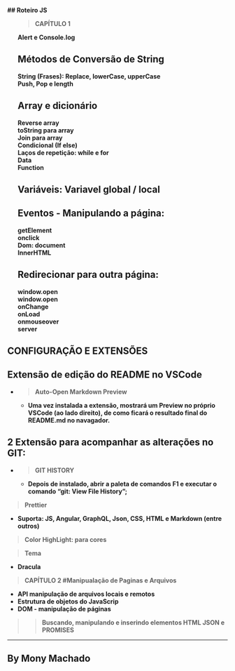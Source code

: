<b> ## Roteiro JS
<ul> 

> CAPÍTULO 1 

Alert e Console.log  </br>
## Métodos de Conversão de String </br>
 String (Frases): Replace, lowerCase, upperCase </br>
Push, Pop e length </br>
## Array e dicionário </br>
Reverse array </br>
toString para array </br>
Join para array </br>
Condicional (If else) </br>
Laços de repetição: while e for </br>
Data </br>
Function </br>
## Variáveis: Variavel global / local </br>
## Eventos - Manipulando a página: </br>
getElement</br>
onclick</br>
Dom: document </br>
InnerHTML</br>

## Redirecionar para outra página:</br>
window.open</br> 
window.open</br>
onChange</br>
onLoad</br>
onmouseover</br>
server</br>
</ul>

## CONFIGURAÇÃO E EXTENSÕES </br>

## Extensão de edição do README no VSCode
 <ul> <li> <b>

 > Auto-Open Markdown Preview</b> </li> 
 - Uma vez instalada a extensão, mostrará um Preview no próprio VSCode (ao lado direito), de como ficará o resultado final do README.md no navagador.
</ul>

## 2 Extensão para acompanhar as alterações no GIT:
 <ul> <li> <b>
 
  >  GIT HISTORY  </b> </li>
- Depois de instalado, abrir a paleta de comandos F1 e executar o comando “git: View File History”; </ul> 

> Prettier
- Suporta: JS, Angular, GraphQL, Json, CSS, HTML e Markdown (entre outros)

> Color HighLight: para cores

> Tema
- Dracula

> CAPÍTULO 2
#Manipualação de Paginas e Arquivos 
- API manipulação de arquivos locais e remotos
- Estrutura de objetos do JavaScrip
- DOM  - manipulação de páginas
 >> Buscando, manipulando e inserindo elementos HTML
 >> JSON e PROMISES

------- 
By Mony Machado 
-------
